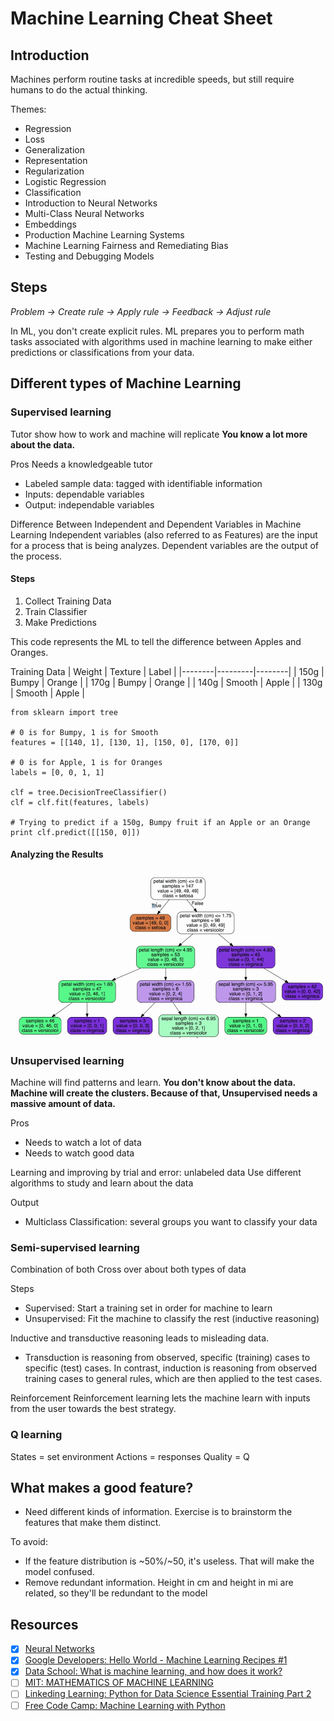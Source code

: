 # Machine Learning Cheat Sheet

## Introduction

Machines perform routine tasks at incredible speeds, but still require humans to do the actual thinking.

Themes:
- Regression
- Loss
- Generalization
- Representation
- Regularization
- Logistic Regression
- Classification
- Introduction to Neural Networks
- Multi-Class Neural Networks
- Embeddings
- Production Machine Learning Systems
- Machine Learning Fairness and Remediating Bias
- Testing and Debugging Models


## Steps

*Problem → Create rule → Apply rule → Feedback → Adjust rule*

In ML, you don't create explicit rules. ML prepares you to perform math tasks associated with algorithms used in machine learning to make either predictions or classifications from your data. 



## Different types of Machine Learning

### Supervised learning

Tutor show how to work and machine will replicate
**You know a lot more about the data.**

Pros
Needs a knowledgeable tutor

- Labeled sample data: tagged with identifiable information
- Inputs: dependable variables
- Output: independable variables

Difference Between Independent and Dependent Variables in Machine Learning
Independent variables (also referred to as Features) are the input for a process that is being analyzes. Dependent variables are the output of the process.

#### Steps
1) Collect Training Data
2) Train Classifier
3) Make Predictions

This code represents the ML to tell the difference between Apples and Oranges. 

Training Data
| Weight | Texture | Label  |
|--------|---------|--------|
| 150g   | Bumpy   | Orange |
| 170g   | Bumpy   | Orange |
| 140g   | Smooth  | Apple  |
| 130g   | Smooth  | Apple  |

```
from sklearn import tree

# 0 is for Bumpy, 1 is for Smooth
features = [[140, 1], [130, 1], [150, 0], [170, 0]]

# 0 is for Apple, 1 is for Oranges
labels = [0, 0, 1, 1]

clf = tree.DecisionTreeClassifier()
clf = clf.fit(features, labels)

# Trying to predict if a 150g, Bumpy fruit if an Apple or an Orange 
print clf.predict([[150, 0]])
```

#### Analyzing the Results

![Decision Tree](img/tree.png)



### Unsupervised learning 

Machine will find patterns and learn.
**You don't know about the data. Machine will create the clusters. Because of that, Unsupervised needs a massive amount of data.**

Pros
- Needs to watch a lot of data
- Needs to watch good data

Learning and improving by trial and error: unlabeled data
Use different algorithms to study and learn about the data

Output
- Multiclass Classification: several groups you want to classify your data



### Semi-supervised learning

Combination of both
Cross over about both types of data

Steps
- Supervised: Start a training set in order for machine to learn
- Unsupervised: Fit the machine to classify the rest (inductive reasoning)

Inductive and transductive reasoning leads to misleading data. 
- Transduction is reasoning from observed, specific (training) cases to specific (test) cases. In contrast, induction is reasoning from observed training cases to general rules, which are then applied to the test cases.

Reinforcement
Reinforcement learning lets the machine learn with inputs from the user towards the best strategy.

### Q learning
States = set environment
Actions = responses
Quality = Q


## What makes a good feature?

- Need different kinds of information. Exercise is to brainstorm the features that make them distinct. 

To avoid:
- If the feature distribution is ~50%/~50, it's useless. That will make the model confused.
- Remove redundant information. Height in cm and height in mi are related, so they'll be redundant to the model




## Resources
- [X] [Neural Networks](https://www.youtube.com/playlist?list=PLOU2XLYxmsIIuiBfYad6rFYQU_jL2ryal)
- [X] [Google Developers: Hello World - Machine Learning Recipes #1](https://www.youtube.com/watch?v=cKxRvEZd3Mw)
- [X] [Data School: What is machine learning, and how does it work?](https://www.youtube.com/watch?v=elojMnjn4kk)
- [ ] [MIT: MATHEMATICS OF MACHINE LEARNING](https://ocw.mit.edu/courses/18-657-mathematics-of-machine-learning-fall-2015/)
- [ ] [Linkeding Learning: Python for Data Science Essential Training Part 2](https://www.linkedin.com/learning/python-for-data-science-essential-training-part-2?u=56685617)
- [ ] [Free Code Camp: Machine Learning with Python](https://www.freecodecamp.org/learn/machine-learning-with-python)